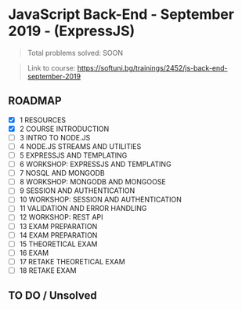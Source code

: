 # JavaScript Back-End - September 2019 - (ExpressJS)

> Total problems solved: SOON

> Link to course: https://softuni.bg/trainings/2452/js-back-end-september-2019

## ROADMAP

-   [x] 1 RESOURCES
-   [X] 2 COURSE INTRODUCTION
-   [ ] 3 INTRO TO NODE.JS
-   [ ] 4 NODE.JS STREAMS AND UTILITIES
-   [ ] 5 EXPRESSJS AND TEMPLATING
-   [ ] 6 WORKSHOP: EXPRESSJS AND TEMPLATING
-   [ ] 7 NOSQL AND MONGODB
-   [ ] 8 WORKSHOP: MONGODB AND MONGOOSE
-   [ ] 9 SESSION AND AUTHENTICATION
-   [ ] 10 WORKSHOP: SESSION AND AUTHENTICATION
-   [ ] 11 VALIDATION AND ERROR HANDLING
-   [ ] 12 WORKSHOP: REST API
-   [ ] 13 EXAM PREPARATION
-   [ ] 14 EXAM PREPARATION
-   [ ] 15 THEORETICAL EXAM
-   [ ] 16 EXAM
-   [ ] 17 RETAKE THEORETICAL EXAM
-   [ ] 18 RETAKE EXAM

## TO DO / Unsolved